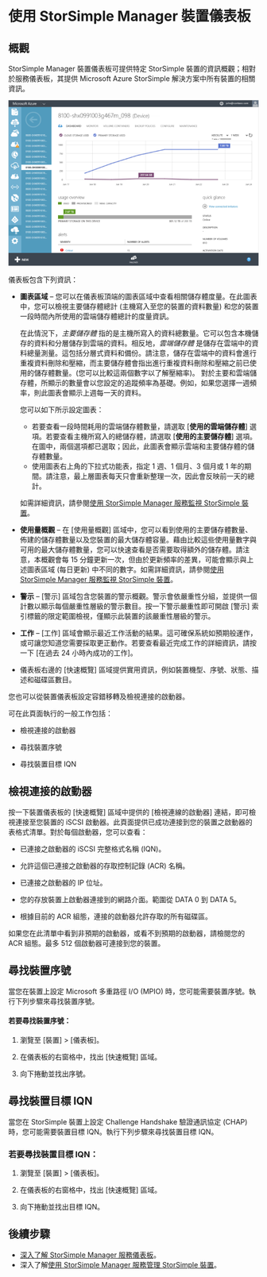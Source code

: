 <properties 
   pageTitle="使用 StorSimple Manager 裝置儀表板 | Microsoft Azure"
   description="描述 StorSimple Manager 服務裝置儀表板，以及如何用它來檢視儲存體度量和連線的啟動器，並尋找序號和 IQN。"
   services="storsimple"
   documentationCenter="NA"
   authors="alkohli"
   manager="carolz"
   editor="" />
<tags 
   ms.service="storsimple"
   ms.devlang="NA"
   ms.topic="article"
   ms.tgt_pltfrm="NA"
   ms.workload="TBD"
   ms.date="09/15/2015"
   ms.author="alkohli" />

# 使用 StorSimple Manager 裝置儀表板

## 概觀

StorSimple Manager 裝置儀表板可提供特定 StorSimple 裝置的資訊概觀；相對於服務儀表板，其提供 Microsoft Azure StorSimple 解決方案中所有裝置的相關資訊。

![裝置儀表板頁面](./media/storsimple-device-dashboard/HCS_DeviceDashboardPage.png)

儀表板包含下列資訊：

- **圖表區域** – 您可以在儀表板頂端的圖表區域中查看相關儲存體度量。在此圖表中，您可以檢視主要儲存體總計 (主機寫入至您的裝置的資料數量) 和您的裝置一段時間內所使用的雲端儲存體總計的度量資訊。

     在此情況下，*主要儲存體* 指的是主機所寫入的資料總數量。它可以包含本機儲存的資料和分層儲存到雲端的資料。相反地，*雲端儲存體* 是儲存在雲端中的資料總量測量。這包括分層式資料和備份。請注意，儲存在雲端中的資料會進行重複資料刪除和壓縮，而主要儲存體會指出進行重複資料刪除和壓縮之前已使用的儲存體數量。(您可以比較這兩個數字以了解壓縮率)。 對於主要和雲端儲存體，所顯示的數量會以您設定的追蹤頻率為基礎。例如，如果您選擇一週頻率，則此圖表會顯示上週每一天的資料。
 
	 您可以如下所示設定圖表：

	 - 若要查看一段時間耗用的雲端儲存體數量，請選取 [**使用的雲端儲存體**] 選項。若要查看主機所寫入的總儲存體，請選取 [**使用的主要儲存體**] 選項。在圖中，兩個選項都已選取；因此，此圖表會顯示雲端和主要儲存體的儲存體數量。 
	 - 使用圖表右上角的下拉式功能表，指定 1 週、1 個月、3 個月或 1 年的期間。請注意，最上層圖表每天只會重新整理一次，因此會反映前一天的總計。

     如需詳細資訊，請參閱[使用 StorSimple Manager 服務監視 StorSimple 裝置](storsimple-monitor-device.md)。

- **使用量概觀** – 在 [使用量概觀] 區域中，您可以看到使用的主要儲存體數量、佈建的儲存體數量以及您裝置的最大儲存體容量。藉由比較這些使用量數字與可用的最大儲存體數量，您可以快速查看是否需要取得額外的儲存體。請注意，本概觀會每 15 分鐘更新一次，但由於更新頻率的差異，可能會顯示與上述圖表區域 (每日更新) 中不同的數字。如需詳細資訊，請參閱[使用 StorSimple Manager 服務監視 StorSimple 裝置](storsimple-monitor-device.md)。


- **警示** – [警示] 區域包含您裝置的警示概觀。警示會依嚴重性分組，並提供一個計數以顯示每個嚴重性層級的警示數目。按一下警示嚴重性即可開啟 [警示] 索引標籤的限定範圍檢視，僅顯示此裝置的該嚴重性層級的警示。

- **工作** – [工作] 區域會顯示最近工作活動的結果。這可確保系統如預期般運作，或可讓您知道您需要採取更正動作。若要查看最近完成工作的詳細資訊，請按一下 [在過去 24 小時內成功的工作]。

- 儀表板右邊的 [快速概覽] 區域提供實用資訊，例如裝置機型、序號、狀態、描述和磁碟區數目。

您也可以從裝置儀表板設定容錯移轉及檢視連接的啟動器。

可在此頁面執行的一般工作包括：

- 檢視連接的啟動器

- 尋找裝置序號

- 尋找裝置目標 IQN

## 檢視連接的啟動器

按一下裝置儀表板的 [快速概覽] 區域中提供的 [檢視連線的啟動器] 連結，即可檢視連接至您裝置的 iSCSI 啟動器。此頁面提供已成功連接到您的裝置之啟動器的表格式清單。對於每個啟動器，您可以查看：

- 已連接之啟動器的 iSCSI 完整格式名稱 (IQN)。

- 允許這個已連接之啟動器的存取控制記錄 (ACR) 名稱。

- 已連接之啟動器的 IP 位址。

- 您的存放裝置上啟動器連接到的網路介面。範圍從 DATA 0 到 DATA 5。

- 根據目前的 ACR 組態，連接的啟動器允許存取的所有磁碟區。

如果您在此清單中看到非預期的啟動器，或看不到預期的啟動器，請檢閱您的 ACR 組態。最多 512 個啟動器可連接到您的裝置。

## 尋找裝置序號

當您在裝置上設定 Microsoft 多重路徑 I/O (MPIO) 時，您可能需要裝置序號。執行下列步驟來尋找裝置序號。

#### 若要尋找裝置序號：

1. 瀏覽至 [裝置] > [儀表板]。

2. 在儀表板的右窗格中，找出 [快速概覽] 區域。

3. 向下捲動並找出序號。

## 尋找裝置目標 IQN

當您在 StorSimple 裝置上設定 Challenge Handshake 驗證通訊協定 (CHAP) 時，您可能需要裝置目標 IQN。執行下列步驟來尋找裝置目標 IQN。

### 若要尋找裝置目標 IQN：

1. 瀏覽至 [裝置] > [儀表板]。

1. 在儀表板的右窗格中，找出 [快速概覽] 區域。

1. 向下捲動並找出目標 IQN。

## 後續步驟

- [深入了解 StorSimple Manager 服務儀表板](storsimple-service-dashboard.md)。
- 深入了解[使用 StorSimple Manager 服務管理 StorSimple 裝置](storsimple-manager-service-administration.md)。

<!---HONumber=Oct15_HO3-->